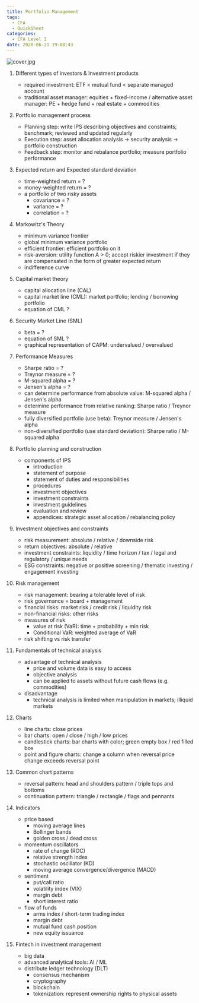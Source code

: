 ```yaml
---
title: Portfolio Management
tags:
  - CFA
  - QuickSheet
categories:
  - CFA Level I
date: 2020-06-21 19:08:43
---
```



![cover.jpg](https://zcoaolas.imfast.io/blog_data/cfa/cover.jpg)
<!-- more -->

1. Different types of investors & Investment products
    - required investment: ETF < mutual fund < separate managed account
    - traditional asset manager: equities + fixed-income / alternative asset manager: PE + hedge fund + real estate + commodities

2. Portfolio management process
    - Planning step: write IPS describing objectives and constraints; benchmark; reviewed and updated regularly
    - Execution step: asset allocation analysis -> security analysis -> portfolio construction
    - Feedback step: monitor and rebalance portfolio; measure portfolio performance

3. Expected return and Expected standard deviation
    - time-weighted return = ?
    - money-weighted return = ?
    - a portfolio of two risky assets
        - covariance = ?
        - variance = ?
        - correlation = ?

4. Markowitz's Theory
    - minimum variance frontier
    - global minimum variance portfolio
    - efficient frontier: efficient portfolio on it
    - risk-aversion: utility function A > 0; accept riskier investment if they are compensated in the form of greater expected return
    - indifference curve

5. Capital market theory
    - capital allocation line (CAL)
    - capital market line (CML): market portfolio; lending / borrowing portfolio
    - equation of CML ?

6. Security Market Line (SML)
    - beta = ?
    - equation of SML ?
    - graphical representation of CAPM: undervalued / overvalued

7. Performance Measures
    - Sharpe ratio = ?
    - Treynor measure = ?
    - M-squared alpha = ?
    - Jensen's alpha = ?
    - can determine performance from absolute value: M-squared alpha / Jensen's alpha
    - determine performance from relative ranking: Sharpe ratio / Treynor measure
    - fully diversified portfolio (use beta): Treynor measure / Jensen's alpha
    - non-diversified portfolio (use standard deviation): Sharpe ratio / M-squared alpha

8. Portfolio planning and construction
    - components of IPS
        - introduction
        - statement of purpose
        - statement of duties and responsibilities
        - procedures
        - investment objectives
        - investment constraints
        - investment guidelines
        - evaluation and review
        - appendices: strategic asset allocation / rebalancing policy

9. Investment objectives and constraints
    - risk measurement: absolute / relative / downside risk
    - return objectives: absolute / relative
    - investment constraints: liquidity / time horizon / tax / legal and regulatory / unique needs
    - ESG constraints: negative or positive screening / thematic investing / engagement investing

10. Risk management
    - risk management: bearing a tolerable level of risk
    - risk governance = board + management
    - financial risks: market risk / credit risk / liquidity risk
    - non-financial risks: other risks
    - measures of risk
        - value at risk (VaR): time + probability + min risk
        - Conditional VaR: weighted average of VaR
    - risk shifting vs risk transfer

11. Fundamentals of technical analysis
    - advantage of technical analysis
        - price and volume data is easy to access
        - objective analysis
        - can be applied to assets without future cash flows (e.g. commodities)
    - disadvantage
        - technical analysis is limited when manipulation in markets; illiquid markets

12. Charts
    - line charts: close prices
    - bar charts: open / close / high / low prices
    - candlestick charts: bar charts with color; green empty box / red filled box
    - point and figure charts: change a column when reversal price change exceeds reversal point

13. Common chart patterns
    - reversal pattern: head and shoulders pattern / triple tops and bottoms
    - continuation pattern: triangle / rectangle / flags and pennants

14. Indicators
    - price based
        - moving average lines
        - Bollinger bands
        - golden cross / dead cross
    - momentum oscillators
        - rate of change (ROC)
        - relative strength index
        - stochastic oscillator (KD)
        - moving average convergence/divergence (MACD)
    - sentiment
        - put/call ratio
        - volatility index (VIX)
        - margin debt
        - short interest ratio
    - flow of funds
        - arms index / short-term trading index
        - margin debt
        - mutual fund cash position
        - new equity issuance

15. Fintech in investment management
    - big data
    - advanced analytical tools: AI / ML
    - distribute ledger technology (DLT)
        - consensus mechanism
        - cryptography
        - blockchain
        - tokenization: represent ownership rights to physical assets
